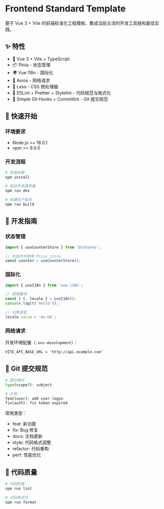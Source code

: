 # Frontend Standard Template

基于 Vue 3 + Vite 的前端标准化工程模板，集成当前主流的开发工具链和最佳实践。

## ✨ 特性

- 🚀 Vue 3 + Vite + TypeScript
- 📦 Pinia - 状态管理
- 🌍 Vue I18n - 国际化
- 🔌 Axios - 网络请求
- 🎨 Less - CSS 预处理器
- 📝 ESLint + Prettier + Stylelint - 代码规范与格式化
- 🎯 Simple Git Hooks + Commitlint - Git 提交规范

## 🚀 快速开始

### 环境要求

- Node.js >= 18.0.1
- npm >= 9.0.0

### 开发流程

```bash
# 安装依赖
npm install

# 启动开发服务器
npm run dev

# 构建生产版本
npm run build
```

## 📖 开发指南

### 状态管理

```typescript
import { useCounterStore } from '@/stores';

// 在组件中使用 Pinia store
const counter = useCounterStore();
```

### 国际化

```typescript
import { useI18n } from 'vue-i18n';

// 使用翻译
const { t, locale } = useI18n();
console.log(t('hello'));

// 切换语言
locale.value = 'en-US';
```

### 网络请求

开发环境配置（`.env.development`）：

```
VITE_API_BASE_URL = 'http://api.example.com'
```

## 📝 Git 提交规范

```bash
# 提交格式
type(scope?): subject

# 示例
feat(user): add user login
fix(auth): fix token expired
```

常用类型：

- feat: 新功能
- fix: Bug 修复
- docs: 文档更新
- style: 代码格式调整
- refactor: 代码重构
- perf: 性能优化

## 🔧 代码质量

```bash
# 代码检查
npm run lint

# 代码格式化
npm run format
```
